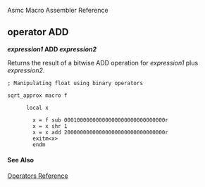 Asmc Macro Assembler Reference

## operator ADD

**_expression1_ ADD _expression2_**

Returns the result of a bitwise ADD operation for _expression1_ plus _expression2_.

```
; Manipulating float using binary operators

sqrt_approx macro f

      local x

        x = f sub 00010000000000000000000000000000r
        x = x shr 1
        x = x add 20000000000000000000000000000000r
        exitm<x>
        endm
```

#### See Also

[Operators Reference](readme.md)
